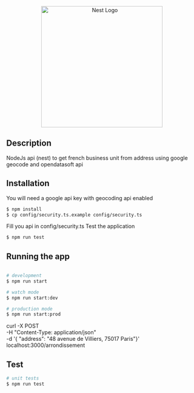 <p align="center">
  <a href="http://nestjs.com/" target="blank"><img src="https://nestjs.com/img/logo_text.svg" width="320" alt="Nest Logo" /></a>
</p>

## Description

NodeJs api (nest) to get french business unit from address using google geocode and opendatasoft api

## Installation

You will need a google api key with geocoding api enabled 
```bash
$ npm install
$ cp config/security.ts.example config/security.ts
```
Fill you api in config/security.ts
Test the application
```bash
$ npm run test
```

## Running the app


```bash

# development
$ npm run start

# watch mode
$ npm run start:dev

# production mode
$ npm run start:prod
```
curl -X POST \
  -H "Content-Type: application/json" \
  -d '{ "address": "48 avenue de Villiers, 75017 Paris"}' \
  localhost:3000/arrondissement

## Test

```bash
# unit tests
$ npm run test

```

